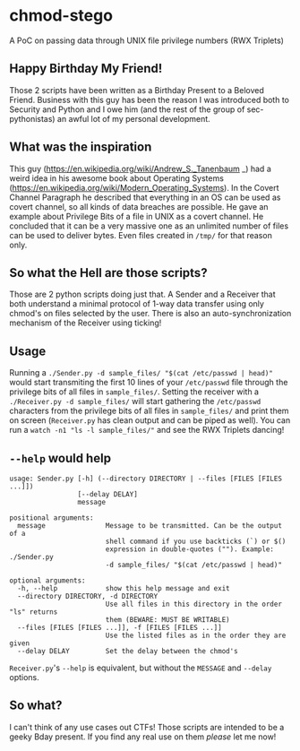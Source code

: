 # chmod-stego
A PoC on passing data through UNIX file privilege numbers (RWX Triplets) 

## Happy Birthday My Friend!
Those 2 scripts have been written as a Birthday Present to a Beloved Friend. Business with this guy has been the reason I was introduced both to Security and Python and I owe him (and the rest of the group of sec-pythonistas) an awful lot of my personal development.



## What was the inspiration
This guy (https://en.wikipedia.org/wiki/Andrew_S._Tanenbaum _) had a weird idea in his awesome book about Operating Systems (https://en.wikipedia.org/wiki/Modern_Operating_Systems). In the Covert Channel Paragraph he described that everything in an OS can be used as covert channel, so all kinds of data breaches are possible. He gave an example about Privilege Bits of a file in UNIX as a covert channel. He concluded that it can be a very massive one as an unlimited number of files can be used to deliver bytes. Even files created in `/tmp/` for that reason only.

## So what the Hell are those scripts?
Those are 2 python scripts doing just that. A Sender and a Receiver that both understand a minimal protocol of 1-way data transfer using only chmod's on files selected by the user. There is also an auto-synchronization mechanism of the Receiver using ticking!

## Usage
Running a ``./Sender.py -d sample_files/ "$(cat /etc/passwd | head)"`` would start transmiting the first 10 lines of your ``/etc/passwd`` file through the privilege bits of all files in ``sample_files/``.
Setting the receiver with a ``./Receiver.py -d sample_files/`` will start gathering the ``/etc/passwd`` characters from the privilege bits of all files in `sample_files/` and print them on screen (`Receiver.py` has clean output and can be piped as well).
You can run a `watch -n1 "ls -l sample_files/"` and see the RWX Triplets dancing!

## `--help` would help
```
usage: Sender.py [-h] (--directory DIRECTORY | --files [FILES [FILES ...]])
                 [--delay DELAY]
                 message

positional arguments:
  message               Message to be transmitted. Can be the output of a
                        shell command if you use backticks (`) or $()
                        expression in double-quotes (""). Example: ./Sender.py
                        -d sample_files/ "$(cat /etc/passwd | head)"

optional arguments:
  -h, --help            show this help message and exit
  --directory DIRECTORY, -d DIRECTORY
                        Use all files in this directory in the order "ls" returns
                        them (BEWARE: MUST BE WRITABLE)
  --files [FILES [FILES ...]], -f [FILES [FILES ...]]
                        Use the listed files as in the order they are given
  --delay DELAY         Set the delay between the chmod's
```

`Receiver.py`'s `--help` is equivalent, but without the `MESSAGE` and `--delay` options. 

## So what?
I can't think of any use cases out CTFs! Those scripts are intended to be a geeky Bday present. If you find any real use on them _please_ let me now!
